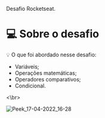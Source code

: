 Desafio Rocketseat. 

# 💻 Sobre o desafio

<aside>
💡 O que foi abordado nesse desafio:

- Variáveis;
- Operações matemáticas;
- Operadores comparativos;
- Condicional.

</aside>

<\br>

![Peek_17-04-2022_16-28](https://user-images.githubusercontent.com/81052476/236023633-d76cdc3e-517b-4023-b5ee-2648bdec0f6d.gif)
